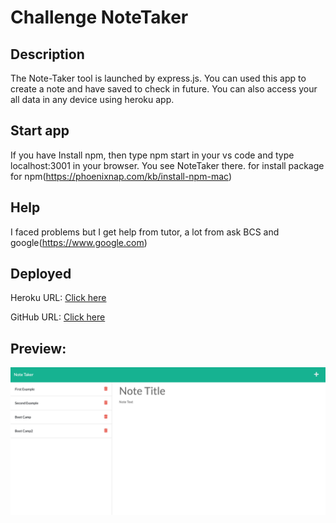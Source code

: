 # Challenge NoteTaker

## Description 
The Note-Taker tool is launched by express.js. You can used this app to create a note and have saved to check in future. You can also access your all data in  any device using heroku app.

## Start app
If you have Install npm, then type npm start in your vs code and type localhost:3001 in your browser. You see NoteTaker there.
for install package for npm(https://phoenixnap.com/kb/install-npm-mac)

## Help
I faced problems but I get help from tutor, a lot from ask BCS and google(https://www.google.com)

## Deployed
Heroku URL:
[Click here](https://notetaker202.herokuapp.com/)

GitHub URL:
[Click here](https://github.com/pawan495/express.js.git)

## Preview:
![Screenshot Preview](./Develop//public/assets/css/pic1.png)